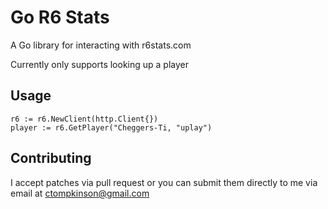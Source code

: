 # Go R6 Stats

A Go library for interacting with r6stats.com

Currently only supports looking up a player

## Usage
```
r6 := r6.NewClient(http.Client{})
player := r6.GetPlayer("Cheggers-Ti, "uplay")
```

## Contributing

I accept patches via pull request or you can submit them directly to me via email at ctompkinson@gmail.com
